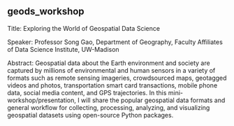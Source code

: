 ## geods_workshop

Title: Exploring the World of Geospatial Data Science

Speaker: Professor Song Gao, Department of Geography, Faculty Affiliates of Data Science Institute, UW-Madison

Abstract: Geospatial data about the Earth environment and society are captured by millions of environmental and human sensors in a variety of formats such as remote sensing imageries, crowdsourced maps, geotagged videos and photos, transportation smart card transactions, mobile phone data, social media content, and GPS trajectories. In this mini-workshop/presentation, I will share the popular geospatial data formats and general workflow for collecting, processing, analyzing, and visualizing geospatial datasets using open-source Python packages. 

 
